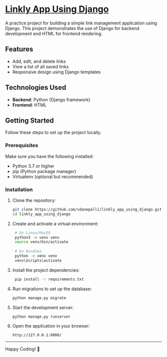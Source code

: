 # [Linkly App Using Django](https://linkly-app-using-django.onrender.com/)

A practice project for building a simple link management application using Django. This project demonstrates the use of Django for backend development and HTML for frontend rendering.

## Features

- Add, edit, and delete links
- View a list of all saved links
- Responsive design using Django templates

## Technologies Used

- **Backend**: Python (Django framework)
- **Frontend**: HTML

## Getting Started

Follow these steps to set up the project locally.

### Prerequisites

Make sure you have the following installed:

- Python 3.7 or higher
- pip (Python package manager)
- Virtualenv (optional but recommended)

### Installation

1. Clone the repository:

   ```bash
   git clone https://github.com/vdanepalli/linkly_app_using_django.git
   cd linkly_app_using_django
   ```
2. Create and activate a virtual environment:
   ```bash
    # On Linux/MacOS
    python3 -m venv venv
    source venv/bin/activate
    
    # On Windows
    python -m venv venv
    venv\Scripts\activate
   ```
3. Install the project dependencies:
   ```bash
    pip install -r requirements.txt
   ```
5. Run migrations to set up the database:
   ```bash
   python manage.py migrate
   ```
6. Start the development server:
   ```bash
   python manage.py runserver
   ```
7. Open the application in your browser:
   ```Code
   http://127.0.0.1:8000/
   ```

----- 

Happy Coding! 🚀
